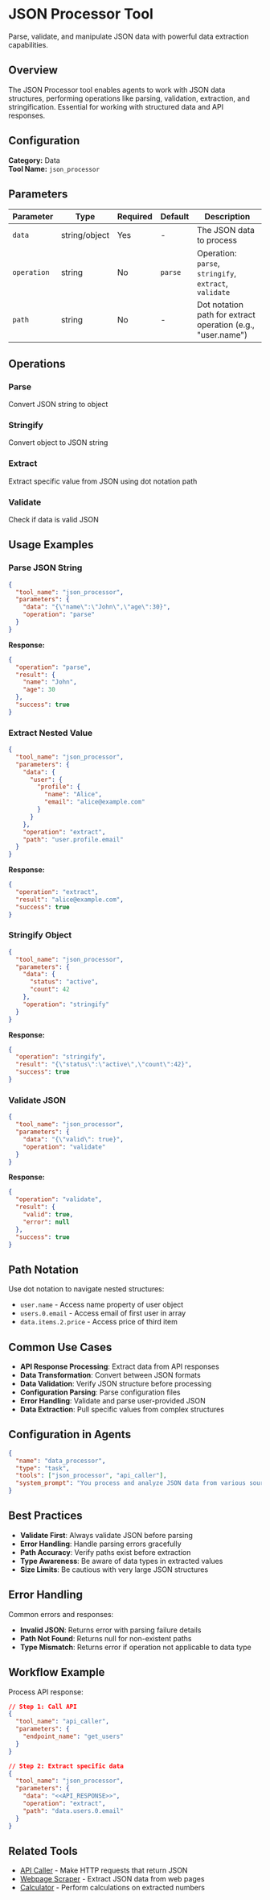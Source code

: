 # JSON Processor Tool

Parse, validate, and manipulate JSON data with powerful data extraction capabilities.

## Overview

The JSON Processor tool enables agents to work with JSON data structures, performing operations like parsing, validation, extraction, and stringification. Essential for working with structured data and API responses.

## Configuration

**Category:** Data  
**Tool Name:** `json_processor`

## Parameters

| Parameter   | Type          | Required | Default | Description                                                 |
| ----------- | ------------- | -------- | ------- | ----------------------------------------------------------- |
| `data`      | string/object | Yes      | -       | The JSON data to process                                    |
| `operation` | string        | No       | `parse` | Operation: `parse`, `stringify`, `extract`, `validate`      |
| `path`      | string        | No       | -       | Dot notation path for extract operation (e.g., "user.name") |

## Operations

### Parse

Convert JSON string to object

### Stringify

Convert object to JSON string

### Extract

Extract specific value from JSON using dot notation path

### Validate

Check if data is valid JSON

## Usage Examples

### Parse JSON String

```json
{
  "tool_name": "json_processor",
  "parameters": {
    "data": "{\"name\":\"John\",\"age\":30}",
    "operation": "parse"
  }
}
```

**Response:**

```json
{
  "operation": "parse",
  "result": {
    "name": "John",
    "age": 30
  },
  "success": true
}
```

### Extract Nested Value

```json
{
  "tool_name": "json_processor",
  "parameters": {
    "data": {
      "user": {
        "profile": {
          "name": "Alice",
          "email": "alice@example.com"
        }
      }
    },
    "operation": "extract",
    "path": "user.profile.email"
  }
}
```

**Response:**

```json
{
  "operation": "extract",
  "result": "alice@example.com",
  "success": true
}
```

### Stringify Object

```json
{
  "tool_name": "json_processor",
  "parameters": {
    "data": {
      "status": "active",
      "count": 42
    },
    "operation": "stringify"
  }
}
```

**Response:**

```json
{
  "operation": "stringify",
  "result": "{\"status\":\"active\",\"count\":42}",
  "success": true
}
```

### Validate JSON

```json
{
  "tool_name": "json_processor",
  "parameters": {
    "data": "{\"valid\": true}",
    "operation": "validate"
  }
}
```

**Response:**

```json
{
  "operation": "validate",
  "result": {
    "valid": true,
    "error": null
  },
  "success": true
}
```

## Path Notation

Use dot notation to navigate nested structures:

- `user.name` - Access name property of user object
- `users.0.email` - Access email of first user in array
- `data.items.2.price` - Access price of third item

## Common Use Cases

- **API Response Processing**: Extract data from API responses
- **Data Transformation**: Convert between JSON formats
- **Data Validation**: Verify JSON structure before processing
- **Configuration Parsing**: Parse configuration files
- **Error Handling**: Validate and parse user-provided JSON
- **Data Extraction**: Pull specific values from complex structures

## Configuration in Agents

```json
{
  "name": "data_processor",
  "type": "task",
  "tools": ["json_processor", "api_caller"],
  "system_prompt": "You process and analyze JSON data from various sources..."
}
```

## Best Practices

- **Validate First**: Always validate JSON before parsing
- **Error Handling**: Handle parsing errors gracefully
- **Path Accuracy**: Verify paths exist before extraction
- **Type Awareness**: Be aware of data types in extracted values
- **Size Limits**: Be cautious with very large JSON structures

## Error Handling

Common errors and responses:

- **Invalid JSON**: Returns error with parsing failure details
- **Path Not Found**: Returns null for non-existent paths
- **Type Mismatch**: Returns error if operation not applicable to data type

## Workflow Example

Process API response:

```json
// Step 1: Call API
{
  "tool_name": "api_caller",
  "parameters": {
    "endpoint_name": "get_users"
  }
}

// Step 2: Extract specific data
{
  "tool_name": "json_processor",
  "parameters": {
    "data": "<<API_RESPONSE>>",
    "operation": "extract",
    "path": "data.users.0.email"
  }
}
```

## Related Tools

- [API Caller](/tools/api-caller) - Make HTTP requests that return JSON
- [Webpage Scraper](/tools/webpage-scraper) - Extract JSON data from web pages
- [Calculator](/tools/calculator) - Perform calculations on extracted numbers

